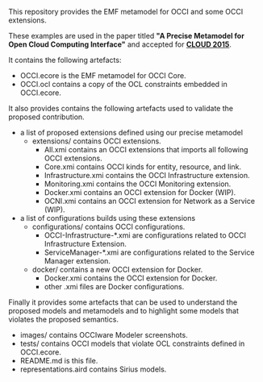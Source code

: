  This repository provides the EMF metamodel for OCCI and some OCCI extensions.

These examples are used in the paper titled **"A Precise Metamodel for Open Cloud Computing Interface"** and accepted for **[CLOUD 2015](http://www.thecloudcomputing.org/2015/)**. 

It contains the following artefacts:

- OCCI.ecore is the EMF metamodel for OCCI Core.
- OCCI.ocl contains a copy of the OCL constraints embedded in OCCI.ecore.

It  also provides contains the following artefacts used to validate the proposed contribution. 
- a list of proposed extensions defined using our precise metamodel
  - extensions/ contains OCCI extensions.
    - All.xmi contains an OCCI extensions that imports all following OCCI extensions.
    - Core.xmi contains OCCI kinds for entity, resource, and link.
    - Infrastructure.xmi contains the OCCI Infrastructure extension.
    - Monitoring.xmi contains the OCCI Monitoring extension.
    - Docker.xmi contains an OCCI extension for Docker (WIP).
    - OCNI.xmi contains an OCCI extension for Network as a Service (WIP).
- a list of configurations builds using these extensions
  - configurations/ contains OCCI configurations.
    - OCCI-Infrastructure-*.xmi are configurations related to OCCI Infrastructure Extension.
    - ServiceManager-*.xmi are configurations related to the Service Manager extension.
  - docker/ contains a new OCCI extension for Docker.
    - Docker.xmi contains the OCCI extension for Docker.
    - other .xmi files are Docker configurations.

Finally it provides some artefacts that can be used to understand the proposed models and metamodels and to highlight some models that violates the proposed semantics. 

- images/ contains OCCIware Modeler screenshots.
- tests/ contains OCCI models that violate OCL constraints defined in OCCI.ecore.
- README.md is this file.
- representations.aird contains Sirius models.
 
